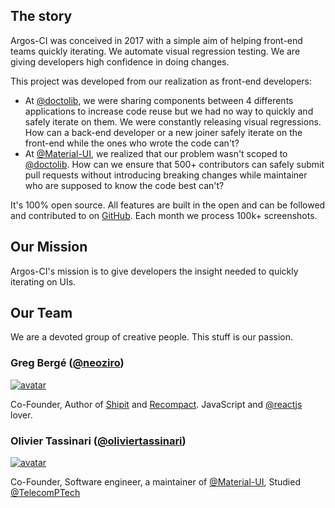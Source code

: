 ## The story

Argos-CI was conceived in 2017 with a simple aim of helping front-end teams quickly iterating.
We automate visual regression testing.
We are giving developers high confidence in doing changes.

This project was developed from our realization as front-end developers:

- At [@doctolib](https://github.com/doctolib), we were sharing components between 4 differents applications to increase code reuse but we had no way to quickly and safely iterate on them.
  We were constantly releasing visual regressions.
  How can a back-end developer or a new joiner safely iterate on the front-end while
  the ones who wrote the code can't?
- At [@Material-UI](https://github.com/callemall/material-ui), we realized that our problem wasn't scoped to [@doctolib](https://github.com/doctolib).
  How can we ensure that 500+ contributors can safely submit pull requests without introducing breaking changes while maintainer who are supposed to know the code best can't?

It's 100% open source.
All features are built in the open and can be followed and contributed to on [GitHub](https://github.com/argos-ci/argos).
Each month we process 100k+ screenshots.

<!--

SELECT count(*), EXTRACT(MONTH FROM "createdAt") FROM screenshot_diffs GROUP BY date_part order by date_part DESC;
-->

## Our Mission

Argos-CI's mission is to give developers the insight needed to quickly iterating on UIs.

## Our Team

We are a devoted group of creative people. This stuff is our passion.

### Greg Bergé ([@neoziro](https://github.com/neoziro))

[![avatar](https://avatars3.githubusercontent.com/u/266302?s=96)](https://github.com/neoziro)

Co-Founder, Author of [Shipit](https://github.com/neoziro/shipit) and [Recompact](https://github.com/neoziro/recompact). JavaScript and [@reactjs](https://twitter.com/reactjs) lover.

### Olivier Tassinari ([@oliviertassinari](https://github.com/oliviertassinari))

[![avatar](https://avatars1.githubusercontent.com/u/3165635?s=96)](https://github.com/oliviertassinari)

Co-Founder, Software engineer, a maintainer of [@Material-UI](https://github.com/callemall/material-ui), Studied [@TelecomPTech](https://twitter.com/TelecomPTech)
